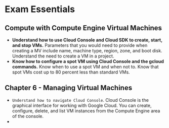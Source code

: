 # Exam Essentials

## Compute with Compute Engine Virtual Machines

- **Understand how to use Cloud Console and Cloud SDK to create, start, and stop VMs.** Parameters that you would need to provide when creating a MV include name, machine type, region, zone, and boot disk. Understand the need to create a VM in a project.
- **Know how to configure a spot VM using Cloud Console and the gcloud commands.** Know when to use a spot VM and when not to. Know that spot VMs cost up to 80 percent less than standard VMs.

## Chapter 6 - Managing Virtual Machines

- `Understand how to navigate Cloud Console`. Cloud Console is the graphical interface for working with Google Cloud. You can create, configure, delete, and list VM instances from the Compute Engine area of the console.
- 